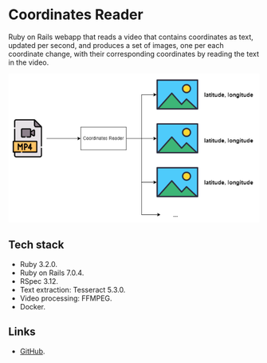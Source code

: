 # Coordinates Reader

Ruby on Rails webapp that reads a video that contains coordinates as text, updated per second, and produces
a set of images, one per each coordinate change, with their corresponding coordinates by reading the text in
the video.

![coordinates-reader.png](./coordinates-reader.png)

## Tech stack

- Ruby 3.2.0.
- Ruby on Rails 7.0.4.
- RSpec 3.12.
- Text extraction: Tesseract 5.3.0.
- Video processing: FFMPEG.
- Docker.

## Links

- [GitHub](https://github.com/hamax97/coordinates-reader).
